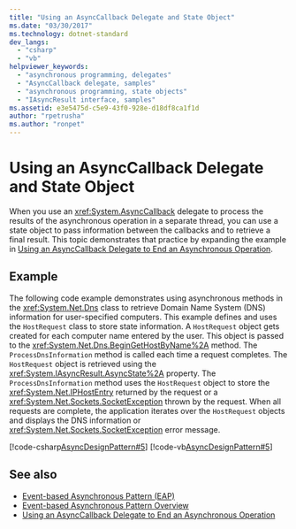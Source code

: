 ```yaml
---
title: "Using an AsyncCallback Delegate and State Object"
ms.date: "03/30/2017"
ms.technology: dotnet-standard
dev_langs: 
  - "csharp"
  - "vb"
helpviewer_keywords: 
  - "asynchronous programming, delegates"
  - "AsyncCallback delegate, samples"
  - "asynchronous programming, state objects"
  - "IAsyncResult interface, samples"
ms.assetid: e3e5475d-c5e9-43f0-928e-d18df8ca1f1d
author: "rpetrusha"
ms.author: "ronpet"
---
```

# Using an AsyncCallback Delegate and State Object
When you use an <xref:System.AsyncCallback> delegate to process the results of the asynchronous operation in a separate thread, you can use a state object to pass information between the callbacks and to retrieve a final result. This topic demonstrates that practice by expanding the example in [Using an AsyncCallback Delegate to End an Asynchronous Operation](../../../docs/standard/asynchronous-programming-patterns/using-an-asynccallback-delegate-to-end-an-asynchronous-operation.md).  
  
## Example  
 The following code example demonstrates using asynchronous methods in the <xref:System.Net.Dns> class to retrieve Domain Name System (DNS) information for user-specified computers. This example defines and uses the `HostRequest` class to store state information. A `HostRequest` object gets created for each computer name entered by the user. This object is passed to the <xref:System.Net.Dns.BeginGetHostByName%2A> method. The `ProcessDnsInformation` method is called each time a request completes. The `HostRequest` object is retrieved using the <xref:System.IAsyncResult.AsyncState%2A> property. The `ProcessDnsInformation` method uses the `HostRequest` object to store the <xref:System.Net.IPHostEntry> returned by the request or a <xref:System.Net.Sockets.SocketException> thrown by the request. When all requests are complete, the application iterates over the `HostRequest` objects and displays the DNS information or <xref:System.Net.Sockets.SocketException> error message.  
  
 [!code-csharp[AsyncDesignPattern#5](../../../samples/snippets/csharp/VS_Snippets_CLR/AsyncDesignPattern/CS/AsyncDelegateWithStateObject.cs#5)]
 [!code-vb[AsyncDesignPattern#5](../../../samples/snippets/visualbasic/VS_Snippets_CLR/AsyncDesignPattern/VB/AsyncDelegateWithStateObject.vb#5)]  
  
## See also

- [Event-based Asynchronous Pattern (EAP)](../../../docs/standard/asynchronous-programming-patterns/event-based-asynchronous-pattern-eap.md)  
- [Event-based Asynchronous Pattern Overview](../../../docs/standard/asynchronous-programming-patterns/event-based-asynchronous-pattern-overview.md)  
- [Using an AsyncCallback Delegate to End an Asynchronous Operation](../../../docs/standard/asynchronous-programming-patterns/using-an-asynccallback-delegate-to-end-an-asynchronous-operation.md)

